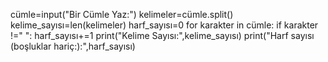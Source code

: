 cümle=input("Bir Cümle Yaz:")
kelimeler=cümle.split()
kelime_sayısı=len(kelimeler)
harf_sayısı=0
for karakter in cümle:
    if karakter !=" ":
        harf_sayısı+=1
print("Kelime Sayısı:",kelime_sayısı)
print("Harf sayısı (boşluklar hariç:):",harf_sayısı)
